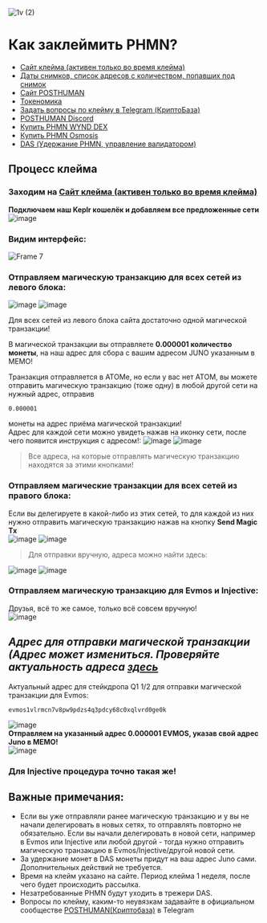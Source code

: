 ![1v (2)](https://user-images.githubusercontent.com/92199696/207265772-c7b055f3-7a5c-43d6-826b-e55684971669.png)
# Как заклеймить PHMN?

- [Сайт клейма (активен только во время клейма)](https://claim.posthuman.digital/)
- [Даты снимков, список адресов с количеством, попавших под снимок](https://claim.posthuman.digital/delegators)
- [Сайт POSTHUMAN](https://posthuman.digital/)
- [Токеномика](https://antropocosmist.medium.com/phmn-tokenomics-rus-67e9eba6bd94)
- [Задать вопросы по клейму в Telegram (КриптоБаза)](https://t.me/Crypto_Base_Chat)
- [POSTHUMAN Discord](https://discord.gg/CzpvRKN9tM)
- [Купить PHMN WYND DEX](https://app.wynddao.com/swap)
- [Купить PHMN Osmosis](https://frontier.osmosis.zone/)
- [DAS (Удержание PHMN, управление валидатором)](https://daodao.zone/dao/juno1h5ex5dn62arjwvwkh88r475dap8qppmmec4sgxzmtdn5tnmke3lqwpplgg)

## Процесс клейма
### Заходим на [Сайт клейма (активен только во время клейма)](https://claim.posthuman.digital/)
**Подключаем наш Keplr кошелёк и добавляем все предложенные сети** <br/>
![image](https://user-images.githubusercontent.com/92199696/207275751-12abeb6a-c7b6-4579-8c73-c4ef9a911be2.png) <br/>
### Видим интерфейс: <br/>
![Frame 7](https://user-images.githubusercontent.com/92199696/207289411-714dca3d-aee3-413e-a678-f7e07ec95ff8.png)
<br/>

### Отправляем магическую транзакцию для всех сетей из левого блока: <br/>
![image](https://user-images.githubusercontent.com/92199696/207290247-e75e08fa-b64a-4cfd-8bd2-8620adb993e4.png)
![image](https://user-images.githubusercontent.com/92199696/207290627-dd9a1579-7a42-4ad1-8682-1f39c5a24375.png)


Для всех сетей из левого блока сайта достаточно одной магической транзакции!

В магической транзакции вы отправляете **0.000001 количество монеты**, на наш адрес для сбора с вашим адресом JUNO указанным в МЕМО! 

Транзакция отправляется в АТОМе, но если у вас нет АТОМ, вы можете отправить магическую транзакцию (тоже одну) в любой другой сети на нужный адрес, отправив 

```
0.000001
``` 
монеты на адрес приёма магической транзакции! <br/>
Адрес для каждой сети можно увидеть нажав на иконку сети, после чего появится инструкция с адресом!:
![image](https://user-images.githubusercontent.com/92199696/207292756-ccca54ac-d4f7-4b85-82f2-d01eb8a518dc.png)
![image](https://user-images.githubusercontent.com/92199696/207292837-8432f40d-d35e-4dc9-8cb3-c62cde3c56d5.png)
> Все адреса, на которые отправлять магическую транзакцию находятся за этими кнопками! 

### Отправляем магические транзакции для всех сетей из правого блока: <br/>
Если вы делегируете в какой-либо из этих сетей, то для каждой из них нужно отправить магическую транзакцию нажав на кнопку **Send Magic Tx** <br/>
![image](https://user-images.githubusercontent.com/92199696/207293499-3770963a-fbca-4434-8079-a9f00c2ce35e.png)
![image](https://user-images.githubusercontent.com/92199696/207294829-630c3931-f7cb-4c7d-b628-fc12d14bbe4c.png)
> Для отправки вручную, адреса можно найти здесь:

![image](https://user-images.githubusercontent.com/92199696/207295072-a1ea4815-2c02-43f7-934e-684098530597.png) ![image](https://user-images.githubusercontent.com/92199696/207295226-c5d5b64a-99b4-44ae-8077-b0529373e302.png)

### Отправляем магическую транзакцию для Evmos и Injective: <br/>
Друзья, всё то же самое, только всё совсем вручную! <br/>
![image](https://user-images.githubusercontent.com/92199696/207301102-9977caae-3ee5-407f-930d-7525b590b9b8.png)<br/>
## ***Адрес для отправки магической транзакции (Адрес может измениться. Проверяйте актуальность адреса [здесь](https://claim.posthuman.digital/)***

Актуальный адрес для стейкдропа Q1 1/2 для отправки магической транзакции для Evmos:
```
evmos1vlrmcn7v8pw9pdzs4q3pdcy68c0xqlvrd0ge0k
```

![image](https://user-images.githubusercontent.com/92199696/207301208-3f7345e5-4fa5-47a3-a81b-e013c62a239e.png)<br/>
**Отправляем на указанный адрес 0.000001 EVMOS, указав свой адрес Juno в МЕМО!** <br/>
![image](https://user-images.githubusercontent.com/92199696/207301884-3e952987-ed72-440b-a0a2-adbb241fe7f9.png)

### Для Injective процедура точно такая же!

## Важные примечания:
- Если вы уже отправляли ранее магическую транзакцию и у вы не начали делегировать в новых сетях, то отправлять повторно не обязательно. Если вы начали делегировать в новой сети, например в Evmos или Injective или любой другой - тогда нужно отправить магическую транзакцию в Evmos/Injective/другой новой сети. 
- За удержание монет в DAS монеты придут на ваш  адрес Juno сами. Дополнительных действий не требуется. 
- Время на клейм указано на сайте. Период клейма 1 неделя, после чего будет происходить рассылка.
- Незатребованные PHMN будут уходить в трежери DAS.
- Вопросы по клейму, каким-то неувязкам задавайте в официальном сообществе [POSTHUMAN(Криптобаза)](https://t.me/Crypto_Base_Chat) в Telegram
